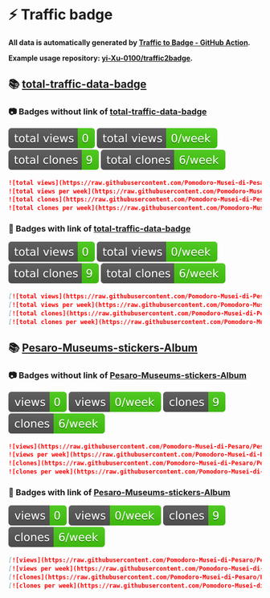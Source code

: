 # ⚡️ Traffic badge

**All data is automatically generated by [Traffic to Badge - GitHub Action](https://github.com/marketplace/actions/traffic-to-badge).**

**Example usage repository: [yi-Xu-0100/traffic2badge](https://github.com/yi-Xu-0100/traffic2badge).**

## 📚 [total-traffic-data-badge](https://github.com/Pomodoro-Musei-di-Pesaro/Pesaro-Museums-stickers-Album/tree/traffic#readme)

### 📷 Badges without link of [total-traffic-data-badge](https://github.com/Pomodoro-Musei-di-Pesaro/Pesaro-Museums-stickers-Album/tree/traffic#readme)

![total views](https://raw.githubusercontent.com/Pomodoro-Musei-di-Pesaro/Pesaro-Museums-stickers-Album/traffic/total_views.svg)
![total views per week](https://raw.githubusercontent.com/Pomodoro-Musei-di-Pesaro/Pesaro-Museums-stickers-Album/traffic/total_views_per_week.svg)
![total clones](https://raw.githubusercontent.com/Pomodoro-Musei-di-Pesaro/Pesaro-Museums-stickers-Album/traffic/total_clones.svg)
![total clones per week](https://raw.githubusercontent.com/Pomodoro-Musei-di-Pesaro/Pesaro-Museums-stickers-Album/traffic/total_clones_per_week.svg)

```markdown
![total views](https://raw.githubusercontent.com/Pomodoro-Musei-di-Pesaro/Pesaro-Museums-stickers-Album/traffic/total_views.svg)
![total views per week](https://raw.githubusercontent.com/Pomodoro-Musei-di-Pesaro/Pesaro-Museums-stickers-Album/traffic/total_views_per_week.svg)
![total clones](https://raw.githubusercontent.com/Pomodoro-Musei-di-Pesaro/Pesaro-Museums-stickers-Album/traffic/total_clones.svg)
![total clones per week](https://raw.githubusercontent.com/Pomodoro-Musei-di-Pesaro/Pesaro-Museums-stickers-Album/traffic/total_clones_per_week.svg)
```

### 🔗 Badges with link of [total-traffic-data-badge](https://github.com/Pomodoro-Musei-di-Pesaro/Pesaro-Museums-stickers-Album/tree/traffic#readme)

[![total views](https://raw.githubusercontent.com/Pomodoro-Musei-di-Pesaro/Pesaro-Museums-stickers-Album/traffic/total_views.svg)](https://github.com/Pomodoro-Musei-di-Pesaro/Pesaro-Museums-stickers-Album/tree/traffic#-total-traffic-data-badge)
[![total views per week](https://raw.githubusercontent.com/Pomodoro-Musei-di-Pesaro/Pesaro-Museums-stickers-Album/traffic/total_views_per_week.svg)](https://github.com/Pomodoro-Musei-di-Pesaro/Pesaro-Museums-stickers-Album/tree/traffic#-total-traffic-data-badge)
[![total clones](https://raw.githubusercontent.com/Pomodoro-Musei-di-Pesaro/Pesaro-Museums-stickers-Album/traffic/total_clones.svg)](https://github.com/Pomodoro-Musei-di-Pesaro/Pesaro-Museums-stickers-Album/tree/traffic#-total-traffic-data-badge)
[![total clones per week](https://raw.githubusercontent.com/Pomodoro-Musei-di-Pesaro/Pesaro-Museums-stickers-Album/traffic/total_clones_per_week.svg)](https://github.com/Pomodoro-Musei-di-Pesaro/Pesaro-Museums-stickers-Album/tree/traffic#-total-traffic-data-badge)

```markdown
[![total views](https://raw.githubusercontent.com/Pomodoro-Musei-di-Pesaro/Pesaro-Museums-stickers-Album/traffic/total_views.svg)](https://github.com/Pomodoro-Musei-di-Pesaro/Pesaro-Museums-stickers-Album/tree/traffic#-total-traffic-data-badge)
[![total views per week](https://raw.githubusercontent.com/Pomodoro-Musei-di-Pesaro/Pesaro-Museums-stickers-Album/traffic/total_views_per_week.svg)](https://github.com/Pomodoro-Musei-di-Pesaro/Pesaro-Museums-stickers-Album/tree/traffic#-total-traffic-data-badge)
[![total clones](https://raw.githubusercontent.com/Pomodoro-Musei-di-Pesaro/Pesaro-Museums-stickers-Album/traffic/total_clones.svg)](https://github.com/Pomodoro-Musei-di-Pesaro/Pesaro-Museums-stickers-Album/tree/traffic#-total-traffic-data-badge)
[![total clones per week](https://raw.githubusercontent.com/Pomodoro-Musei-di-Pesaro/Pesaro-Museums-stickers-Album/traffic/total_clones_per_week.svg)](https://github.com/Pomodoro-Musei-di-Pesaro/Pesaro-Museums-stickers-Album/tree/traffic#-total-traffic-data-badge)
```

## 📚 [Pesaro-Museums-stickers-Album](https://github.com/Pomodoro-Musei-di-Pesaro/Pesaro-Museums-stickers-Album/tree/traffic/traffic-Pesaro-Museums-stickers-Album)

### 📷 Badges without link of [Pesaro-Museums-stickers-Album](https://github.com/Pomodoro-Musei-di-Pesaro/Pesaro-Museums-stickers-Album/tree/traffic/traffic-Pesaro-Museums-stickers-Album)

![views](https://raw.githubusercontent.com/Pomodoro-Musei-di-Pesaro/Pesaro-Museums-stickers-Album/traffic/traffic-Pesaro-Museums-stickers-Album/views.svg)
![views per week](https://raw.githubusercontent.com/Pomodoro-Musei-di-Pesaro/Pesaro-Museums-stickers-Album/traffic/traffic-Pesaro-Museums-stickers-Album/views_per_week.svg)
![clones](https://raw.githubusercontent.com/Pomodoro-Musei-di-Pesaro/Pesaro-Museums-stickers-Album/traffic/traffic-Pesaro-Museums-stickers-Album/clones.svg)
![clones per week](https://raw.githubusercontent.com/Pomodoro-Musei-di-Pesaro/Pesaro-Museums-stickers-Album/traffic/traffic-Pesaro-Museums-stickers-Album/clones_per_week.svg)

```markdown
![views](https://raw.githubusercontent.com/Pomodoro-Musei-di-Pesaro/Pesaro-Museums-stickers-Album/traffic/traffic-Pesaro-Museums-stickers-Album/views.svg)
![views per week](https://raw.githubusercontent.com/Pomodoro-Musei-di-Pesaro/Pesaro-Museums-stickers-Album/traffic/traffic-Pesaro-Museums-stickers-Album/views_per_week.svg)
![clones](https://raw.githubusercontent.com/Pomodoro-Musei-di-Pesaro/Pesaro-Museums-stickers-Album/traffic/traffic-Pesaro-Museums-stickers-Album/clones.svg)
![clones per week](https://raw.githubusercontent.com/Pomodoro-Musei-di-Pesaro/Pesaro-Museums-stickers-Album/traffic/traffic-Pesaro-Museums-stickers-Album/clones_per_week.svg)
```

### 🔗 Badges with link of [Pesaro-Museums-stickers-Album](https://github.com/Pomodoro-Musei-di-Pesaro/Pesaro-Museums-stickers-Album/tree/traffic/traffic-Pesaro-Museums-stickers-Album)

[![views](https://raw.githubusercontent.com/Pomodoro-Musei-di-Pesaro/Pesaro-Museums-stickers-Album/traffic/traffic-Pesaro-Museums-stickers-Album/views.svg)](https://github.com/Pomodoro-Musei-di-Pesaro/Pesaro-Museums-stickers-Album/tree/traffic#-Pesaro-Museums-stickers-Album)
[![views per week](https://raw.githubusercontent.com/Pomodoro-Musei-di-Pesaro/Pesaro-Museums-stickers-Album/traffic/traffic-Pesaro-Museums-stickers-Album/views_per_week.svg)](https://github.com/Pomodoro-Musei-di-Pesaro/Pesaro-Museums-stickers-Album/tree/traffic#-Pesaro-Museums-stickers-Album)
[![clones](https://raw.githubusercontent.com/Pomodoro-Musei-di-Pesaro/Pesaro-Museums-stickers-Album/traffic/traffic-Pesaro-Museums-stickers-Album/clones.svg)](https://github.com/Pomodoro-Musei-di-Pesaro/Pesaro-Museums-stickers-Album/tree/traffic#-Pesaro-Museums-stickers-Album)
[![clones per week](https://raw.githubusercontent.com/Pomodoro-Musei-di-Pesaro/Pesaro-Museums-stickers-Album/traffic/traffic-Pesaro-Museums-stickers-Album/clones_per_week.svg)](https://github.com/Pomodoro-Musei-di-Pesaro/Pesaro-Museums-stickers-Album/tree/traffic#-Pesaro-Museums-stickers-Album)

```markdown
[![views](https://raw.githubusercontent.com/Pomodoro-Musei-di-Pesaro/Pesaro-Museums-stickers-Album/traffic/traffic-Pesaro-Museums-stickers-Album/views.svg)](https://github.com/Pomodoro-Musei-di-Pesaro/Pesaro-Museums-stickers-Album/tree/traffic#-Pesaro-Museums-stickers-Album)
[![views per week](https://raw.githubusercontent.com/Pomodoro-Musei-di-Pesaro/Pesaro-Museums-stickers-Album/traffic/traffic-Pesaro-Museums-stickers-Album/views_per_week.svg)](https://github.com/Pomodoro-Musei-di-Pesaro/Pesaro-Museums-stickers-Album/tree/traffic#-Pesaro-Museums-stickers-Album)
[![clones](https://raw.githubusercontent.com/Pomodoro-Musei-di-Pesaro/Pesaro-Museums-stickers-Album/traffic/traffic-Pesaro-Museums-stickers-Album/clones.svg)](https://github.com/Pomodoro-Musei-di-Pesaro/Pesaro-Museums-stickers-Album/tree/traffic#-Pesaro-Museums-stickers-Album)
[![clones per week](https://raw.githubusercontent.com/Pomodoro-Musei-di-Pesaro/Pesaro-Museums-stickers-Album/traffic/traffic-Pesaro-Museums-stickers-Album/clones_per_week.svg)](https://github.com/Pomodoro-Musei-di-Pesaro/Pesaro-Museums-stickers-Album/tree/traffic#-Pesaro-Museums-stickers-Album)
```
